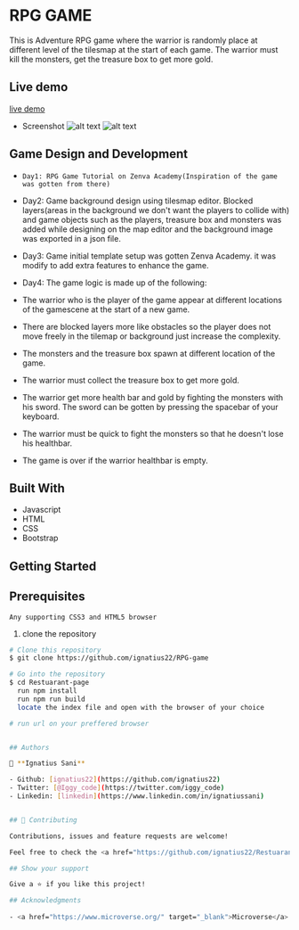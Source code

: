 # RPG GAME

This is Adventure RPG game where the warrior is randomly place at different level of the tilesmap at the start of each game. The warrior must kill the monsters, get the treasure box to get more gold.

## Live demo

[live demo](https://adoring-swirles-ca3ccf.netlify.app/)

- Screenshot
![alt text](home.png)
![alt text](menu.png)


## Game Design and Development

*     Day1: RPG Game Tutorial on Zenva Academy(Inspiration of the game was gotten from there)

*	 Day2: Game background design using tilesmap editor. Blocked layers(areas in the background we don't want the players 
     to collide with) and game objects such as the players, treasure box and monsters was added while designing on the map editor and the background image was exported in a json file.

*	 Day3: Game initial template setup was gotten Zenva Academy. it was modify to add extra features to enhance the game.

*	 Day4: The game logic is made up of the following:

*	 The warrior who is the player of the game appear at different locations of the gamescene at the start of a new game.
*	 There are blocked layers more like obstacles so the player does not move freely in the tilemap or background just increase the complexity.


*	 The monsters and the treasure box spawn at different location of the game.
*	 The warrior must collect the treasure box to get more gold.
*	 The warrior get more health bar and gold by fighting the monsters with his sword. The sword can be gotten by pressing the spacebar of your keyboard.
*	 The warrior must be quick to fight the monsters so that he doesn't lose his healthbar.
*	 The game is over if the warrior healthbar is empty.



## Built With

- Javascript
- HTML
- CSS
- Bootstrap


## Getting Started 

## Prerequisites

    Any supporting CSS3 and HTML5 browser



1. clone the repository

```bash
# Clone this repository
$ git clone https://github.com/ignatius22/RPG-game

# Go into the repository
$ cd Restuarant-page
  run npm install
  run npm run build
  locate the index file and open with the browser of your choice

# run url on your preffered browser


## Authors

👤 **Ignatius Sani**

- Github: [ignatius22](https://github.com/ignatius22)
- Twitter: [@Iggy_code](https://twitter.com/iggy_code)
- Linkedin: [linkedin](https://www.linkedin.com/in/ignatiussani)


## 🤝 Contributing

Contributions, issues and feature requests are welcome!

Feel free to check the <a href="https://github.com/ignatius22/Restuarant-page/issues" target="_blank">issues page</a>.

## Show your support

Give a ⭐️ if you like this project!

## Acknowledgments
 
- <a href="https://www.microverse.org/" target="_blank">Microverse</a>